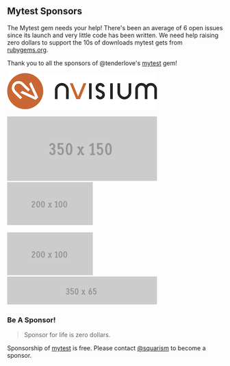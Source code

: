 ## Mytest Sponsors

The Mytest gem needs your help!  There's been an average of 6 open issues since its launch and very little code has been written.  We need help raising zero dollars to support the 10s of downloads mytest gets from [rubygems.org](http://rubygems.org/gems/mytest).

Thank you to all the sponsors of @tenderlove's [mytest](https://github.com/tenderlove/mytest) gem!

![sponsor](images/nvisium.png)

![sponsor](images/350x150.gif)
![sponsor](images/200x100.gif)

![sponsor](images/200x100.gif)
![sponsor](images/350x65.gif)

### Be A Sponsor!

> Sponsor for life is zero dollars.

Sponsorship of [mytest](https://github.com/tenderlove/mytest) is free.  Please contact [@squarism](https://twitter.com/squarism) to become a sponsor.